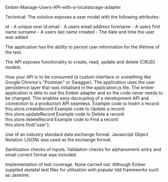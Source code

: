 Ember-Manage-Users-API-with-a-localstorage-adapter

Technical:
The solution exposes a user model with the following attributes:

id - A unique user id
email - A users email address
forename - A users first name
surname - A users last name
created - The date and time the user was added

The application has the ability to persist user information for the lifetime of the test.

The API exposes functionality to create, read, update and delete (CRUD) models.

How your API is to be consumed (a custom interface or something like Google Chrome's "Postman" or Swagger).
The application uses the user persistence layer that was initialised in the application.js file. The ember application is able to use the Ember adapter and
so the code never needs to be changed. This enables easy decoupling of a development API and connection to a production API seamless.
Example code to Insert a record: this.store.createRecord
Example code to Update a record: this.store.updateRecord
Example code to Delete a record: this.store.deleteRecord
Example code to Find a record: this.store.find('user');

Use of an industry standard data exchange format.
Javascript Object Notation (JSON) was used as the exchange format. 

Sanitization checks of inputs.
Validation checks for alphanumeric entry and email correct format was included.

Implementation of test coverage.
None carried out. Although Ember supplied skelatal test files for utilisation with popular tdd frameworks such as Jasmine.
